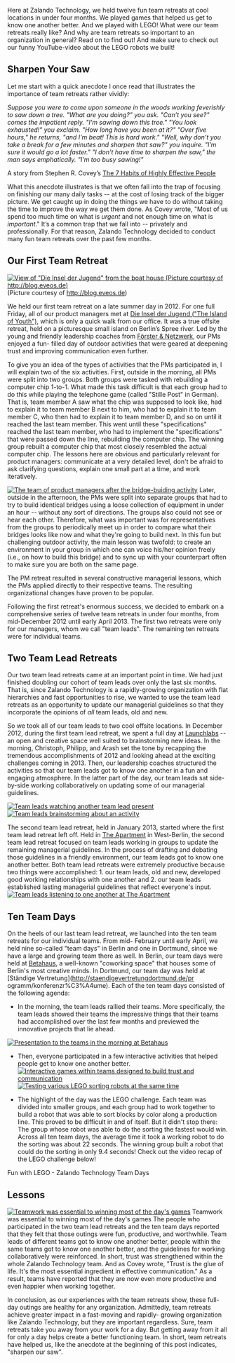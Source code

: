 <!--
.. title: Team Management Technology - Fun Retreats
.. slug: team-management-technology-fun-team-retreats
.. date: 2013-05-10 12:18:37
.. tags: Events
.. author: Martin Bell
.. image: fun-retreats_teaser.jpg
-->

Here at Zalando Technology, we held twelve
fun team retreats at cool locations in under four months. We played games that
helped us get to know one another better. And we played with LEGO! What were
our team retreats really like? And why are team retreats so important to an
organization in general? Read on to find out! And make sure to check out our
funny YouTube-video about the LEGO robots we built!

<!-- TEASER_END -->

## Sharpen Your Saw

Let me start with a quick anecdote I once read that illustrates the importance of team retreats rather vividly: 

_Suppose you were to come upon someone in the woods working feverishly to saw down a tree.
"What are you doing?" you ask.
"Can’t you see?" comes the impatient reply. "I’m sawing down this tree."
"You look exhausted!" you exclaim. "How long have you been at it?"
"Over five hours," he returns, "and I’m beat! This is hard work."
"Well, why don’t you take a break for a few minutes and sharpen that saw?" you inquire. "I’m sure it would go a lot faster."
"I don’t have time to sharpen the saw," the man says emphatically. "I’m too busy sawing!"_

A story from Stephen R. Covey’s [The 7 Habits of Highly Effective People](http://en.wikipedia.org/wiki/The_Seven_Habits_of_Highly_Effective_People)

What this anecdote illustrates is that we often fall into the trap of focusing
on finishing our many daily tasks -- at the cost of losing track of the bigger
picture. We get caught up in doing the things we have to do without taking the
time to improve the way we get them done. As Covey wrote, "Most of us spend
too much time on what is _urgent_ and not enough time on what is _important_."
It’s a common trap that we fall into -- privately and professionally. For that
reason, Zalando Technology decided to conduct many fun team retreats over the
past few months.

## Our First Team Retreat
[![View of "Die Insel der Jugend" from the boat house (Picture courtesy of http://blog.eveos.de)](/files/2013/05/Insel-Berlin-Boote-300x225.jpg)](/files/2013/05/Insel-Berlin-Boote-300x225.jpg)
(Picture courtesy of http://blog.eveos.de) 

We held our first team retreat on a late summer day in 2012. For one full Friday, all of our product managers met
at [Die Insel der Jugend ("The Island of Youth")](http://inselberlintreptow.blogspot.de/p/sommergarten.html), which is
only a quick walk from our office. It was a true offsite retreat, held on a
picturesque small island on Berlin’s Spree river. Led by the young and
friendly leadership coaches from [Förster & Netzwerk](http://www.foersterundnetzwerk.de/Home.html), our PMs enjoyed a fun-
filled day of outdoor activities that were geared at deepening trust and
improving communication even further.

To give you an idea of the types of
activities that the PMs participated in, I will explain two of the six
activities. First, outside in the morning, all PMs were split into two groups.
Both groups were tasked with rebuilding a computer chip 1-to-1. What made this
task difficult is that each group had to do this while playing the telephone
game (called "Stille Post" in German). That is, team member A saw what the
chip was supposed to look like, had to explain it to team member B next to
him, who had to explain it to team member C, who then had to explain it to
team member D, and so on until it reached the last team member. This went
until these "specifications" reached the last team member, who had to
implement the "specifications" that were passed down the line, rebuilding the
computer chip. The winning group rebuilt a computer chip that most closely
resembled the actual computer chip. The lessons here are obvious and
particularly relevant for product managers: communicate at a very detailed
level, don't be afraid to ask clarifying questions, explain one small part at
a time, and work iteratively.

[![The team of product managers after the bridge-buiding activity](/files/2013/05/Screen-Shot-2013-05-10-at-8.07.39-AM.png)](/files/2013/05/Screen-Shot-2013-05-10-at-8.07.39-AM.png)
Later, outside in the afternoon, the PMs were split into separate groups that had to try to
build identical bridges using a loose collection of equipment in under an hour
-- without any sort of directions. The groups also could not see or hear each
other. Therefore, what was important was for representatives from the groups
to periodically meet up in order to compare what their bridges looks like now
and what they're going to build next. In this fun but challenging outdoor
activity, the main lesson was twofold: to create an environment in your group
in which one can voice his/her opinion freely (i.e., on how to build this
bridge) and to sync up with your counterpart often to make sure you are both
on the same page.

The PM retreat resulted in several constructive managerial
lessons, which the PMs applied directly to their respective teams. The
resulting organizational changes have proven to be popular.

Following the
first retreat's enormous success, we decided to embark on a comprehensive
series of twelve team retreats in under four months, from mid-December 2012
until early April 2013. The first two retreats were only for our managers,
whom we call "team leads". The remaining ten retreats were for individual
teams.

## Two Team Lead Retreats
Our two team lead retreats came at an important point in time. We had just finished doubling our cohort of team leads over only the last six months. That is, since Zalando Technology is a rapidly-growing organization with flat hierarchies and fast opportunities to rise, we wanted to use the team lead retreats as an opportunity to update our managerial guidelines so that they incorporate the opinions of _all_ team leads, old and new.

So we took all of our team leads to two cool offsite locations. In December 2012, during the first team lead retreat, we spent a full day at [Launchlabs](http://www.launchlabs.de/launch.html) -- an open and creative space well suited to brainstorming new ideas. In the morning, Christoph, Philipp, and Arash set the tone by recapping the tremendous accomplishments of 2012 and looking ahead at the exciting challenges coming in 2013. Then, our leadership coaches structured the activities so that our team leads got to know one another in a fun and engaging atmosphere. In the latter part of the day, our team leads sat side-by-side working collaboratively on updating some of our managerial guidelines. 

[![Team leads watching another team lead present](/files/2013/05/Screen-Shot-2013-05-06-at-2.40.02-PM.png)](/files/2013/05/Screen-Shot-2013-05-06-at-2.40.02-PM.png)
[![Team leads brainstorming about an activity](/files/2013/05/Screen-Shot-2013-05-06-at-2.42.39-PM.png)](/files/2013/05/Screen-Shot-2013-05-06-at-2.42.39-PM.png)

The second team lead retreat, held in January 2013, started where the first
team lead retreat left off. Held in [The Apartment](http://www.the-apartment-berlin.de/) 
in West-Berlin, the second team lead retreat focused on team leads
working in groups to update the remaining managerial guidelines. In the
process of drafting and debating those guidelines in a friendly environment,
our team leads got to know one another better. Both team lead retreats were
extremely productive because two things were accomplished: 1. our team leads,
old and new, developed good working relationships with one another and 2. our
team leads established lasting managerial guidelines that reflect everyone's
input.
[![Team leads listening to one another at The Apartment](/files/2013/05/Screen-Shot-2013-05-08-at-1.03.01-AM.png)](/files/2013/05/Screen-Shot-2013-05-08-at-1.03.01-AM.png)

## Ten Team Days
On the heels of our last team lead retreat, we
launched into the ten team retreats for our individual teams. From mid-
February until early April, we held nine so-called "team days" in Berlin and
one in Dortmund, since we have a large and growing team there as well. In
Berlin, our team days were held at [Betahaus](http://betahaus.de/about-3/?lang=en), 
a well-known "coworking
space" that houses some of Berlin's most creative minds. In Dortmund, our team
day was held at [Ständige Vertretung](http://staendigevertretungdortmund.de/pr
ogramm/konferenzr%C3%A4ume). Each of the ten team days consisted of the
following agenda:

  * In the morning, the team leads rallied their teams. More specifically, the team leads showed their teams the impressive things that their teams had accomplished over the last few months and previewed the innovative projects that lie ahead.

[![Presentation to the teams in the morning at Betahaus](/files/2013/05/Screen-Shot-2013-05-06-at-4.32.53-PM.png)](/files/2013/05/Screen-Shot-2013-05-06-at-4.32.53-PM.png) 

  * Then, everyone participated in a few interactive activities that helped people get to know one another better.
[![Interactive games within teams designed to build trust and communication](/files/2013/05/Screen-Shot-2013-05-06-at-4.28.24-PM.png)](/files/2013/05/Screen-Shot-2013-05-06-at-4.28.24-PM.png)
[![Testing various LEGO sorting robots at the same time](/files/2013/05/Screen-Shot-2013-05-06-at-4.32.05-PM.png)](/files/2013/05/Screen-Shot-2013-05-06-at-4.32.05-PM.png)

  * The highlight of the day was the LEGO challenge. Each team was divided into smaller groups, and each group had to work together to build a robot that was able to sort blocks by color along a production line. This proved to be difficult in and of itself. But it didn't stop there: The group whose robot was able to do the sorting the fastest would win. Across all ten team days, the average time it took a working robot to do the sorting was about 22 seconds. The winning group built a robot that could do the sorting in only 9.4 seconds! Check out the video recap of the LEGO challenge below!

Fun with LEGO - Zalando Technology Team Days

## Lessons
[![Teamwork was essential to winning most of the day's games](/files/2013/05/Screen-Shot-2013-05-06-at-4.29.54-PM.png)](/files/2013/05/Screen-Shot-2013-05-06-at-4.29.54-PM.png)
Teamwork was essential to winning most of the day's games The people who
participated in the two team lead retreats and the ten team days reported that
they felt that those outings were fun, productive, and worthwhile. Team leads
of different teams got to know one another better, people within the same
teams got to know one another better, and the guidelines for working
collaboratively were reinforced. In short, trust was strengthened within the
whole Zalando Technology team. And as Covey wrote, "Trust is the glue of life.
It's the most essential ingredient in effective communication." As a result,
teams have reported that they are now even more productive and even happier
when working together.

In conclusion, as our experiences with the team
retreats show, these full-day outings are healthy for any organization.
Admittedly, team retreats achieve greater impact in a fast-moving and rapidly-
growing organization like Zalando Technology, but they are important
regardless. Sure, team retreats take you away from your work for a day. But
getting away from it all for only a day helps create a better functioning
team. In short, team retreats have helped us, like the anecdote at the
beginning of this post indicates, "sharpen our saw".

